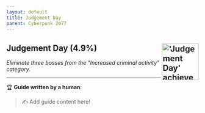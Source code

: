 ```yaml
---
layout: default
title: Judgement Day
parent: Cyberpunk 2077
---
```


## Judgement Day (4.9%) <img align="right" src="https://cdn.cloudflare.steamstatic.com/steamcommunity/public/images/apps/1091500/dffa26250fa32ba85772c75eec4fd7d8765fe157.jpg" alt="'Judgement Day' achievement icon" width="96" height="96">

_Eliminate three bosses from the "Increased criminal activity" category._

---

:trophy: **Guide written by a human**:

> :writing_hand: Add guide content here!

